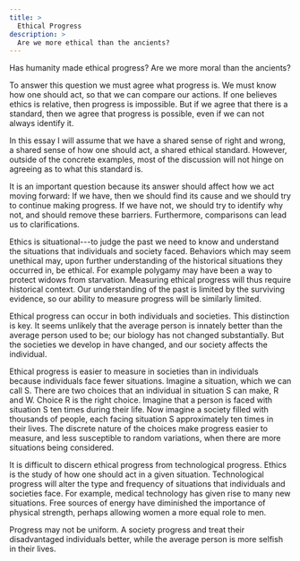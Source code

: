 ```yaml
---
title: >
  Ethical Progress
description: >
  Are we more ethical than the ancients?
---
```


Has humanity made ethical progress?  Are we more moral than the ancients?

To answer this question we must agree what progress is.  We must know how one should act, so that we can compare our actions.  If one believes ethics is relative, then progress is impossible.  But if we agree that there is a standard, then we agree that progress is possible, even if we can not always identify it.

In this essay I will assume that we have a shared sense of right and wrong, a shared sense of how one should act, a shared ethical standard.  However, outside of the concrete examples, most of the discussion will not hinge on agreeing as to what this standard is.

It is an important question because its answer should affect how we act moving forward: If we have, then we should find its cause and we should try to continue making progress. If we have not, we should try to identify why not, and should remove these barriers.  Furthermore, comparisons can lead us to clarifications.

Ethics is situational---to judge the past we need to know and understand the situations that individuals and society faced.  Behaviors which may seem unethical may, upon further understanding of the historical situations they occurred in, be ethical.  For example polygamy may have been a way to protect widows from starvation.  Measuring ethical progress will thus require historical context.  Our understanding of the past is limited by the surviving evidence, so our ability to measure progress will be similarly limited.

Ethical progress can occur in both individuals and societies.  This distinction is key.  It seems unlikely that the average person is innately better than the average person used to be; our biology has not changed substantially.  But the societies we develop in have changed, and our society affects the individual.

Ethical progress is easier to measure in societies than in individuals because individuals face fewer situations.  Imagine a situation, which we can call S.  There are two choices that an individual in situation S can make, R and W.  Choice R is the right choice. Imagine that a person is faced with situation S ten times during their life. Now imagine a society filled with thousands of people, each facing situation S approximately ten times in their lives. The discrete nature of the choices make progress easier to measure, and less susceptible to random variations, when there are more situations being considered.

It is difficult to discern ethical progress from technological progress.  Ethics is the study of how one should act in a given situation.  Technological progress will alter the type and frequency of situations that individuals and societies face.  For example, medical technology has given rise to many new situations.  Free sources of energy have diminished the importance of physical strength, perhaps allowing women a more equal role to men.

Progress may not be uniform.  A society progress and treat their disadvantaged individuals better, while the average person is more selfish in their lives.
